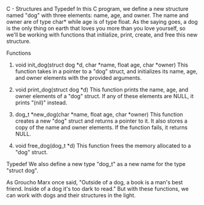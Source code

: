 C - Structures and Typedef
In this C program, we define a new structure named "dog" with three elements: name, age, and owner. The name and owner are of type char* while age is of type float. As the saying goes, a dog is the only thing on earth that loves you more than you love yourself, so we'll be working with functions that initialize, print, create, and free this new structure.

Functions
1. void init_dog(struct dog *d, char *name, float age, char *owner)
This function takes in a pointer to a "dog" struct, and initializes its name, age, and owner elements with the provided arguments.

2. void print_dog(struct dog *d)
This function prints the name, age, and owner elements of a "dog" struct. If any of these elements are NULL, it prints "(nil)" instead.

3. dog_t *new_dog(char *name, float age, char *owner)
This function creates a new "dog" struct and returns a pointer to it. It also stores a copy of the name and owner elements. If the function fails, it returns NULL.

4. void free_dog(dog_t *d)
This function frees the memory allocated to a "dog" struct.

Typedef
We also define a new type "dog_t" as a new name for the type "struct dog".

As Groucho Marx once said, "Outside of a dog, a book is a man's best friend. Inside of a dog it's too dark to read." But with these functions, we can work with dogs and their structures in the light.
